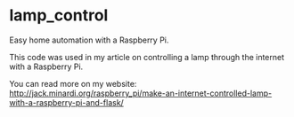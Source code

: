 lamp_control
============

Easy home automation with a Raspberry Pi.

This code was used in my article on controlling a lamp through the internet with a Raspberry Pi.

You can read more on my website: http://jack.minardi.org/raspberry_pi/make-an-internet-controlled-lamp-with-a-raspberry-pi-and-flask/
